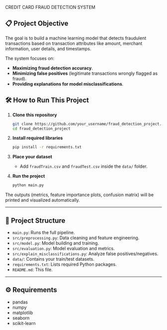 CREDIT CARD FRAUD DETECTION SYSTEM

## 📋 Project Objective
The goal is to build a machine learning model that detects fraudulent transactions based on transaction attributes like amount, merchant information, user details, and timestamps.

The system focuses on:
- **Maximizing fraud detection accuracy**.
- **Minimizing false positives** (legitimate transactions wrongly flagged as fraud).
- **Providing explanations for model misclassifications**.

## 🛠️ How to Run This Project

1. **Clone this repository**
    ```bash
    git clone https://github.com/your_username/fraud_detection_project.git
    cd fraud_detection_project
    ```

2. **Install required libraries**
    ```bash
    pip install -r requirements.txt
    ```

3. **Place your dataset**  
   - Add `fraudTrain.csv` and `fraudTest.csv` inside the `data/` folder.

4. **Run the project**
    ```bash
    python main.py
    ```

The outputs (metrics, feature importance plots, confusion matrix) will be printed and visualized automatically.

---

## 📂 Project Structure
- `main.py`: Runs the full pipeline.
- `src/preprocessing.py`: Data cleaning and feature engineering.
- `src/model.py`: Model building and training.
- `src/evaluation.py`: Model evaluation and metrics.
- `src/explain_misclassifications.py`: Analyze false positives/negatives.
- `data/`: Contains your train/test datasets.
- `requirements.txt`: Lists required Python packages.
- `README.md`: This file.

---

## ⚙️ Requirements
- pandas
- numpy
- matplotlib
- seaborn
- scikit-learn
